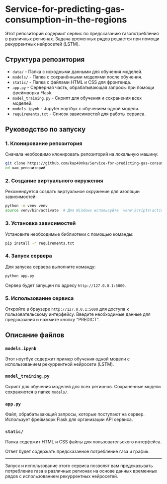 # Service-for-predicting-gas-consumption-in-the-regions

Этот репозиторий содержит сервис по предсказанию газопотребления в различных регионах. Задача временных рядов решается при помощи рекуррентных нейросетей (LSTM).

## Структура репозитория

- `data/` - Папка с исходными данными для обучения моделей.
- `models/` - Папка с сохранёнными моделями после обучения.
- `static/` - Папка с файлами HTML и CSS для фронтенда.
- `app.py` - Серверная часть, обрабатывающая запросы при помощи фреймворка Flask.
- `model_training.py` - Скрипт для обучения и сохранения всех моделей.
- `models.ipynb` - Jupyter ноутбук с обучением одной модели.
- `requirements.txt` - Список зависимостей для работы сервиса.

## Руководство по запуску

### 1. Клонирование репозитория

Сначала необходимо клонировать репозиторий на локальную машину:

```bash
git clone https://github.com/kap40nka/Service-for-predicting-gas-consumption-in-the-regions.git
cd ваш_репозиторий
```

### 2. Создание виртуального окружения

Рекомендуется создать виртуальное окружение для изоляции зависимостей:

```bash
python -m venv venv
source venv/bin/activate  # Для Windows используйте `venv\Scripts\activate`
```

### 3. Установка зависимостей

Установите необходимые библиотеки с помощью команды:

```bash
pip install -r requirements.txt
```

### 4. Запуск сервера

Для запуска сервера выполните команду:

```bash
python app.py
```

Сервер будет запущен по адресу `http://127.0.0.1:5000`.

### 5. Использование сервиса

Откройте в браузере `http://127.0.0.1:5000` для доступа к пользовательскому интерфейсу. Введите необходимые данные для предсказания и нажмите кнопку "PREDICT".

## Описание файлов

### `models.ipynb`

Этот ноутбук содержит пример обучения одной модели с использованием рекуррентной нейросети (LSTM).

### `model_training.py`

Скрипт для обучения моделей для всех регионов. Сохраненные модели сохраняются в папке `models/`.

### `app.py`

Файл, обрабатывающий запросы, которые поступают на сервер. Использует фреймворк Flask для организации API сервиса.

### `static/`

Папка содержит HTML и CSS файлы для пользовательского интерфейса.


Ответ будет содержать предсказанное потребление газа и график.

---

Запуск и использование этого сервиса позволят вам предсказывать потребление газа в различных регионах на основе данных временных рядов с использованием рекуррентных нейросетей.
